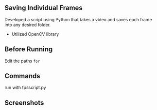 ## Saving Individual Frames
Developed a script using Python that takes a video and saves each frame into any desired folder.
- Utilized OpenCV library

## Before Running
Edit the paths `for`
## Commands
run with fpsscript.py

## Screenshots

